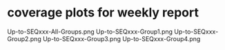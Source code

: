 # coverage plots for weekly report
Up-to-SEQxxx-All-Groups.png
Up-to-SEQxxx-Group1.png
Up-to-SEQxxx-Group2.png
Up-to-SEQxxx-Group3.png
Up-to-SEQxxx-Group4.png
